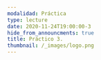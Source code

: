 ```yaml
---
modalidad: Práctica
type: lecture
date: 2020-11-24T19:00:00-3
hide_from_announcments: true
title: Práctico 3. 
thumbnail: /_images/logo.png
---
```

